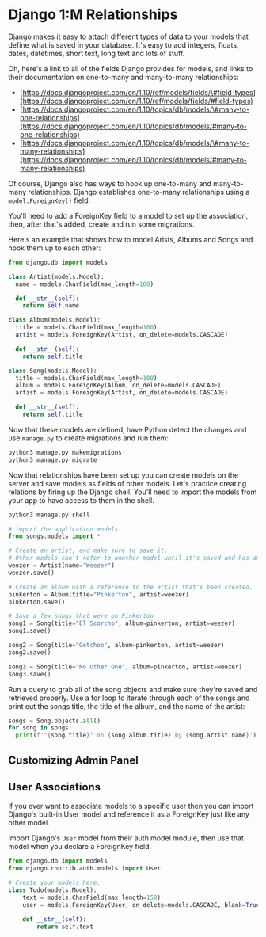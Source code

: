 # Django 1:M Relationships

Django makes it easy to attach different types of data to your models that define what is saved in your database. It's easy to add integers, floats, dates, datetimes, short text, long text and lots of stuff.

Oh, here's a link to all of the fields Django provides for models, and links to their documentation on one-to-many and many-to-many relationships:

* [https://docs.djangoproject.com/en/1.10/ref/models/fields/\#field-types](https://docs.djangoproject.com/en/1.10/ref/models/fields/#field-types)
* [https://docs.djangoproject.com/en/1.10/topics/db/models/\#many-to-one-relationships](https://docs.djangoproject.com/en/1.10/topics/db/models/#many-to-one-relationships)
* [https://docs.djangoproject.com/en/1.10/topics/db/models/\#many-to-many-relationships](https://docs.djangoproject.com/en/1.10/topics/db/models/#many-to-many-relationships)

Of course, Django also has ways to hook up one-to-many and many-to-many relationships. Django establishes one-to-many relationships using a `model.ForeignKey()` field.

You'll need to add a ForeignKey field to a model to set up the association, then, after that's added, create and run some migrations.

Here's an example that shows how to model Arists, Albums and Songs and hook them up to each other:

```python
from django.db import models

class Artist(models.Model):
  name = models.CharField(max_length=100)

  def __str__(self):
    return self.name

class Album(models.Model):
  title = models.CharField(max_length=100)
  artist = models.ForeignKey(Artist, on_delete=models.CASCADE)

  def __str__(self):
    return self.title

class Song(models.Model):
  title = models.CharField(max_length=100)
  album = models.ForeignKey(Album, on_delete=models.CASCADE)
  artist = models.ForeignKey(Artist, on_delete=models.CASCADE)

  def __str__(self):
    return self.title
```

Now that these models are defined, have Python detect the changes and use `manage.py` to create migrations and run them:

```bash
python3 manage.py makemigrations
python3 manage.py migrate
```

Now that relationships have been set up you can create models on the server and save models as fields of other models. Let's practice creating relations by firing up the Django shell. You'll need to import the models from your app to have access to them in the shell.

```bash
python3 manage.py shell
```

```python
# import the application models.
from songs.models import *

# Create an artist, and make sure to save it.
# Other models can't refer to another model until it's saved and has an id.
weezer = Artist(name="Weezer")
weezer.save()

# Create an album with a reference to the artist that's been created.
pinkerton = Album(title="Pinkerton", artist=weezer)
pinkerton.save()

# Save a few songs that were on Pinkerton
song1 = Song(title="El Scorcho", album=pinkerton, artist=weezer)
song1.save()

song2 = Song(title="Getchoo", album=pinkerton, artist=weezer)
song2.save()

song3 = Song(title="No Other One", album=pinkerton, artist=weezer)
song3.save()
```

Run a query to grab all of the song objects and make sure they're saved and retrieved properly. Use a for loop to iterate through each of the songs and print out the songs title, the title of the album, and the name of the artist:

```python
songs = Song.objects.all()
for song in songs:
  print(f'"{song.title}" on {song.album.title} by {song.artist.name}')
```

## Customizing Admin Panel

## User Associations

If you ever want to associate models to a specific user then you can import Django's built-in User model and reference it as a ForeignKey just like any other model.

Import Django's `User` model from their auth model module, then use that model when you declare a ForeignKey field.

```python
from django.db import models
from django.contrib.auth.models import User

# Create your models here.
class Todo(models.Model):
    text = models.CharField(max_length=150)
    user = models.ForeignKey(User, on_delete=models.CASCADE, blank=True, null=True)

    def __str__(self):
        return self.text
```

